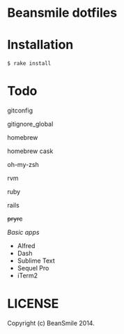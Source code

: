 # Beansmile dotfiles

# Installation
```
$ rake install
```

# Todo

gitconfig

gitignore_global

homebrew

homebrew cask

oh-my-zsh

rvm

ruby

rails

~~pryrc~~

_Basic apps_
- Alfred
- Dash
- Sublime Text
- Sequel Pro
- iTerm2

# LICENSE

Copyright (c) BeanSmile 2014.
